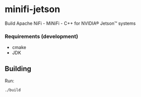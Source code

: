 # minifi-jetson
Build Apache NiFi - MiNiFi - C++ for NVIDIA® Jetson™ systems


### Requirements (development)

- cmake
- JDK

## Building

Run:

```sh
./build
```
